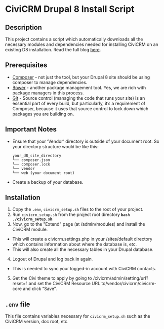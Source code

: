 # CiviCRM Drupal 8 Install Script

## Description
This project contains a script which automatically downloads all the necessary modules and dependencies needed for installing CiviCRM on an existing D8 installation. Read the full blog [here](https://docs.google.com/document/d/13isLo46tiLRi79wXfnPrH-KgQ6ypf6XCILDplRv7Ka4/edit?ts=5a9517e9#). 

## Prerequisites
- [Composer](https://getcomposer.org/) - not just the tool, but your Drupal 8 site should be using composer to manage dependencies.
- [Bower](https://bower.io/) - another package management tool. Yes, we are rich with package managers in this process.
- [Git](https://git-scm.com/) - Source control (managing the code that runs your site) is an essential part of every build, but particularly, it’s a requirement of Composer, because it uses that source control to lock down which packages you are building on.

## Important Notes
- Ensure that your ‘Vendor’ directory is outside of your document root. So your directory structure would be like this:

      your_d8_site_directory
      └── composer.json
      └── composer.lock
      └── vendor
      └── web (your document root)
      
- Create a backup of your database.

## Installation
1. Copy the `.env`, `civicrm_setup.sh` files to the root of your project.
2. Run `civicrm_setup.sh` from the project root directory **`bash ./civicrm_setup.sh`**
3. Now, go to the "Extend" page (at /admin/modules) and install the CiviCRM module.
  - This will create a civicrm.settings.php in your /sites/default directory which contains information about where the database is, etc.
  - This will also create all the necessary tables in your Drupal database.
4. Logout of Drupal and log back in again.
  - This is needed to sync your logged-in account with CiviCRM contacts.
5. Get the Civi theme to apply by going to /civicrm/admin/setting/url?reset=1 and set the CiviCRM Resource URL to/vendor/civicrm/civicrm-core and click “Save”.

## `.env` file
This file contains variables necessary for `civicrm_setup.sh` such as the CiviCRM version, doc root, etc.
